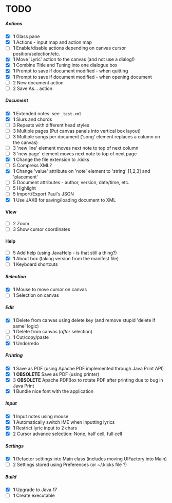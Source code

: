 TODO
====

##### Actions
  - [x] **1** Glass pane
  - [x] **1** Actions - input map and action map
  - [ ] **1** Enable/disable actions depending on canvas cursor position/selection/etc.
  - [x] **1** Move 'Lyric' action to the canvas (and not use a dialog!)
  - [x] **1** Combine Title and Tuning into one dialogue box
  - [x] **1** Prompt to save if document modified - when quitting
  - [x] **1** Prompt to save if document modified - when opening document
  - [ ]   2   New document action
  - [ ]   2   Save As... action
  
##### Document
  - [x] **1** Extended notes: see `_test.xml`
  - [x] **1** Slurs and chords
  - [ ]   3   Repeats with different head styles
  - [ ]   3   Multiple pages  (Put canvas panels into vertical box layout)
  - [ ]   3   Multiple songs per document ('song' element replaces a column on the canvas)
  - [ ]   3   'new line' element moves next note to top of next column
  - [ ]   3   'new page' element moves next note to top of next page
  - [x] **1** Change the file extension to .kicks
  - [ ]   5   Compress XML?
  - [x] **1** Change 'value' attribute on 'note' element to 'string' [1,2,3] and 'placement'
  - [ ]   5   Document attributes - author, version, date/time, etc.
  - [ ]   5   Highlight
  - [ ]   5   Import/Export Paul's JSON
  - [x] **1** Use JAXB for saving/loading document to XML

#### View
  - [ ]   2   Zoom
  - [ ]   3   Show cursor coordinates

#### Help
  - [ ]   5   Add help (using JavaHelp - is that still a thing?)
  - [x] **1** About box (taking version from the manifest file)
  - [ ] **1** Keyboard shortcuts

##### Selection
  - [x] **1** Mouse to move cursor on canvas
  - [ ] **1** Selection on canvas
  
##### Edit
  - [x] **1** Delete from canvas using delete key (and remove stupid 'delete if same' logic)
  - [ ] **1** Delete from canvas (*after* selection)
  - [ ] **1** Cut/copy/paste
  - [x] **1** Undo/redo
  
##### Printing
  - [x] **1** Save as PDF (using Apache PDF implemented through Java Print API) 
  - [x] **1** **OBSOLETE** Save as PDF (using printer)
  - [x]   3   **OBSOLETE** Apache PDFBox to rotate PDF after printing due to bug in Java Print
  - [x] **1** Bundle nice font with the application
  
##### Input
  - [x] **1** Input notes using mouse
  - [x] **1** Automatically switch IME when inputting lyrics
  - [x] **1** Restrict lyric input to 2 chars
  - [x]   2   Cursor advance selection: None, half cell, full cell 
  
##### Settings
  - [x] **1** Refactor settings into Main class (includes moving UIFactory into Main)
  - [ ]   2   Settings stored using Preferences (or ~/.kicks file ?)

##### Build
  - [x] **1** Upgrade to Java 17
  - [ ] **1** Create executable
